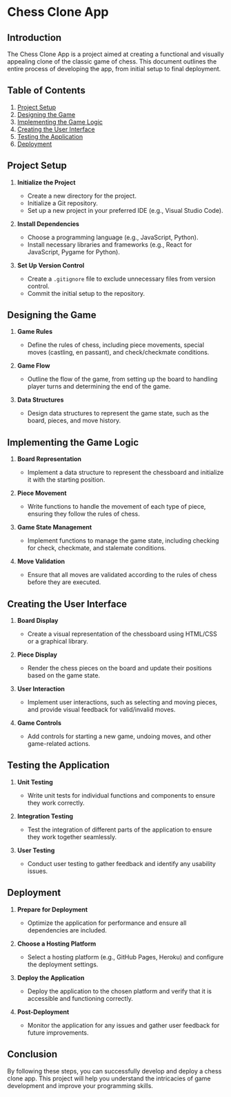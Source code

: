# Chess Clone App

## Introduction
The Chess Clone App is a project aimed at creating a functional and visually appealing clone of the classic game of chess. This document outlines the entire process of developing the app, from initial setup to final deployment.

## Table of Contents
1. [Project Setup](#project-setup)
2. [Designing the Game](#designing-the-game)
3. [Implementing the Game Logic](#implementing-the-game-logic)
4. [Creating the User Interface](#creating-the-user-interface)
5. [Testing the Application](#testing-the-application)
6. [Deployment](#deployment)

## Project Setup
1. **Initialize the Project**
    - Create a new directory for the project.
    - Initialize a Git repository.
    - Set up a new project in your preferred IDE (e.g., Visual Studio Code).

2. **Install Dependencies**
    - Choose a programming language (e.g., JavaScript, Python).
    - Install necessary libraries and frameworks (e.g., React for JavaScript, Pygame for Python).

3. **Set Up Version Control**
    - Create a `.gitignore` file to exclude unnecessary files from version control.
    - Commit the initial setup to the repository.

## Designing the Game
1. **Game Rules**
    - Define the rules of chess, including piece movements, special moves (castling, en passant), and check/checkmate conditions.

2. **Game Flow**
    - Outline the flow of the game, from setting up the board to handling player turns and determining the end of the game.

3. **Data Structures**
    - Design data structures to represent the game state, such as the board, pieces, and move history.

## Implementing the Game Logic
1. **Board Representation**
    - Implement a data structure to represent the chessboard and initialize it with the starting position.

2. **Piece Movement**
    - Write functions to handle the movement of each type of piece, ensuring they follow the rules of chess.

3. **Game State Management**
    - Implement functions to manage the game state, including checking for check, checkmate, and stalemate conditions.

4. **Move Validation**
    - Ensure that all moves are validated according to the rules of chess before they are executed.

## Creating the User Interface
1. **Board Display**
    - Create a visual representation of the chessboard using HTML/CSS or a graphical library.

2. **Piece Display**
    - Render the chess pieces on the board and update their positions based on the game state.

3. **User Interaction**
    - Implement user interactions, such as selecting and moving pieces, and provide visual feedback for valid/invalid moves.

4. **Game Controls**
    - Add controls for starting a new game, undoing moves, and other game-related actions.

## Testing the Application
1. **Unit Testing**
    - Write unit tests for individual functions and components to ensure they work correctly.

2. **Integration Testing**
    - Test the integration of different parts of the application to ensure they work together seamlessly.

3. **User Testing**
    - Conduct user testing to gather feedback and identify any usability issues.

## Deployment
1. **Prepare for Deployment**
    - Optimize the application for performance and ensure all dependencies are included.

2. **Choose a Hosting Platform**
    - Select a hosting platform (e.g., GitHub Pages, Heroku) and configure the deployment settings.

3. **Deploy the Application**
    - Deploy the application to the chosen platform and verify that it is accessible and functioning correctly.

4. **Post-Deployment**
    - Monitor the application for any issues and gather user feedback for future improvements.

## Conclusion
By following these steps, you can successfully develop and deploy a chess clone app. This project will help you understand the intricacies of game development and improve your programming skills.
